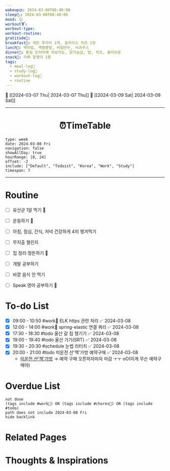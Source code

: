 ```yaml
---
wakeup🌞: 2024-03-08T06:40:00
sleep🌜: 2024-03-08T00:40:00
mood: 😌
workout🏋️: 
workout-type: 
workout-routine: 
gratitude🙏: 
breakfast🍳: 계란 후라이 2개, 슬라이스 치즈 1장
lunch🍚: 백미밥, 백짬뽕탕, 비빔만두, 사과주스
dinner🥗: 통밀 또띠아에 아보카도, 닭가슴살, 밥, 치즈, 올리브유
snack🍬: 리찌 알맹이 1봉
tags:
  - meal-log📝
  - study-log📓
  - workout-log💪
  - routine
---
```


🔺 [[2024-03-07 Thu| 2024-03-07 Thu]]
🔻 [[2024-03-09 Sat| 2024-03-09 Sat]]
___
<h1> <center>⏰TimeTable </center> </h1>

```gEvent
type: week
date: 2024-03-08 Fri
navigation: false
showAllDay: true
hourRange: [8, 24]
offset: -2
include: ["Default", "Todoist", "Korea", "Work", "Study"]
timespan: 7
```

--- 


# Routine 

- [ ] 유산균 1알 먹기 🔼
- [ ] 운동하기 🔼
- [ ] 아침, 점심, 간식, 저녁 건강하게 4끼 챙겨먹기
- [ ] 무지출 챌린지 
- [ ] 집 정리·정돈하기 🔼
- [ ] 개발 공부하기
- [ ] 바깥 음식 안 먹기 
- [ ] Speak 영어 공부하기 🔼 


# To-do List

- [x] 09:00 - 10:50 #work💼 ELK https 관련 처리 ✅ 2024-03-08
- [x] 12:00 - 14:00 #work💼 spring-elastic 연결 쿼리 ✅ 2024-03-08
- [x] 17:30 - 18:30 #todo 울산 갈 짐 챙기기 ✅ 2024-03-08
- [x] 19:00 - 19:40 #todo 울산 가기(SRT) ✅ 2024-03-08
- [x] 19:30 - 20:30 #schedule 눈썹 리터치 ✅ 2024-03-08
- [x] 20:00 - 21:00 #todo 미온전 산'책'가방 예약구매 ✅ 2024-03-08
	- [미온전 산'책'가방](https://smartstore.naver.com/mionjeon/products/10007480491?NaPm=ct%3Dltgueirw%7Cci%3Dshopn%7Ctr%3Dtmsga%7Chk%3D9c67bf24d03d42e194e8f87b1124caafaf6b48b5%7Ctrx%3D1884702)
	→ 예약 구매 오픈하자마자 마감 ㅜㅜ oO(이게 무슨 예약구매야)

# Overdue List
```tasks
not done
(tags include #work💼) OR (tags include #chores🧺) OR (tags include #todo)
path does not include 2024-03-08 Fri
hide backlink
```

# Related Pages



# Thoughts & Inspirations

